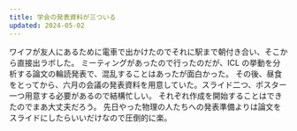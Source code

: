 ```yaml
---
title: 学会の発表資料が三ついる
updated: 2024-05-02
---
```


ワイフが友人にあるために電車で出かけたのでそれに駅まで朝付き合い、そこから直接出ラボした。
ミーティングがあったので行ったのだが、ICL の挙動を分析する論文の輪読発表で、混乱することはあったが面白かった。
その後、昼食をとってから、六月の会議の発表資料を用意していた。スライド二つ、ポスター一つ用意する必要があるので結構忙しい。
それぞれ作成を開始することはできたのでまあ大丈夫だろう。
先日やった物理の人たちへの発表準備よりは論文をスライドにしたらいいだけなので圧倒的に楽。
